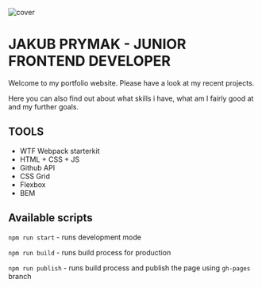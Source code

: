 ![cover](https://jprymak.github.io/og.png)

# JAKUB PRYMAK - JUNIOR FRONTEND DEVELOPER

Welcome to my portfolio website. Please have a look at my recent projects. 

Here you can also find out about what skills i have, what am I fairly good at and my further goals.

## TOOLS

- WTF Webpack starterkit
- HTML + CSS + JS
- Github API
- CSS Grid
- Flexbox
- BEM

## Available scripts

`npm run start` - runs development mode

`npm run build` - runs build process for production

`npm run publish` - runs build process and publish the page using `gh-pages` branch

